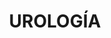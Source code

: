 ---
layout: ../../layouts/MarkdownPostLayout.astro
title: UROLOGÍA
description: "Diagnosticamos y tratamos enfermedades del sistema urinario y del aparato reproductor masculino, como infecciones, cálculos renales y problemas de próstata."
image:
    url: "/uro.jpg"
    alt: "imagenuro"
tags: ["astro", "learning in public", "setbacks", "community"]
---